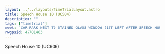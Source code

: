 ```yaml
---
layout: ../../layouts/TimeTrialLayout.astro
title: Speech House 10 (UC504)
description: ""
tags: ["timetrial"]
meet: "CAR PARK NEXT TO STAINED GLASS WINDOW (1ST LEFT AFTER SPEECH HOUSE ON B4226 TOWARDS CINDERFORD).NOTE: COURSE IS ON VALLEY ROAD, NOT THE INDUSTRIAL ESTATE."
rwgpsid: 45701463
---
```


Speech House 10 (UC606)